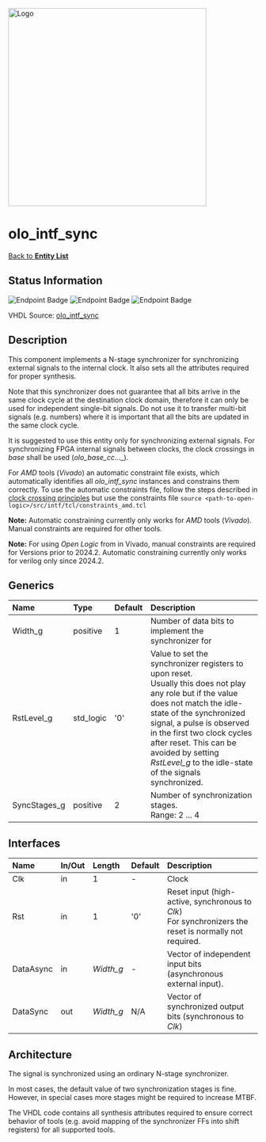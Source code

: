 <img src="../Logo.png" alt="Logo" width="400">

# olo_intf_sync

[Back to **Entity List**](../EntityList.md)

## Status Information

![Endpoint Badge](https://img.shields.io/endpoint?url=https://storage.googleapis.com/open-logic-badges/coverage/olo_intf_sync.json?cacheSeconds=0)
![Endpoint Badge](https://img.shields.io/endpoint?url=https://storage.googleapis.com/open-logic-badges/branches/olo_intf_sync.json?cacheSeconds=0)
![Endpoint Badge](https://img.shields.io/endpoint?url=https://storage.googleapis.com/open-logic-badges/issues/olo_intf_sync.json?cacheSeconds=0)

VHDL Source: [olo_intf_sync](../../src/intf/vhdl/olo_intf_sync.vhd)

## Description

This component implements a N-stage synchronizer for synchronizing external signals to the internal clock. It also sets
all the attributes required for proper synthesis.

Note that this synchronizer does not guarantee that all bits arrive in the same clock cycle at the destination clock
domain, therefore it can only be used for independent single-bit signals. Do not use it to transfer multi-bit signals
(e.g. numbers) where it is important that all the bits are updated in the same clock cycle.

It is suggested to use this entity only for synchronizing external signals. For synchronizing FPGA internal signals
between clocks, the clock crossings in _base_ shall be used (_olo_base_cc_..._).

For _AMD_ tools (_Vivado_) an automatic constraint file exists, which automatically identifies all _olo_intf_sync_
instances and constrains them correctly. To use the automatic constraints file, follow the steps described in
[clock crossing principles](../base/clock_crossing_principles.md) but use the constraints file
`source <path-to-open-logic>/src/intf/tcl/constraints_amd.tcl`

**Note:** Automatic constraining currently only works for _AMD_ tools (_Vivado_). Manual
constraints are required for other tools.

**Note:** For using _Open Logic_ from  in Vivado, manual constraints are required for Versions prior to 2024.2.
Automatic constraining currently only works for verilog only since 2024.2.

## Generics

| Name         | Type      | Default | Description                                                  |
| :----------- | :-------- | ------- | :----------------------------------------------------------- |
| Width_g      | positive  | 1       | Number of data bits to implement the synchronizer for        |
| RstLevel_g   | std_logic | '0'     | Value to set the synchronizer registers to upon reset. <br />Usually this does not play any role but if the value does not match the idle-state of the synchronized signal, a pulse is observed in the first two clock cycles after reset. This can be avoided by setting _RstLevel_g_ to the idle-state of the signals synchronized. |
| SyncStages_g | positive  | 2       | Number of synchronization stages. <br />Range: 2 ... 4       |

## Interfaces

| Name      | In/Out | Length    | Default | Description                                                  |
| :-------- | :----- | :-------- | ------- | :----------------------------------------------------------- |
| Clk       | in     | 1         | -       | Clock                                                        |
| Rst       | in     | 1         | '0'     | Reset input (high-active, synchronous to _Clk_)<br />For synchronizers the reset is normally not required. |
| DataAsync | in     | _Width_g_ | -       | Vector of independent input bits (asynchronous external input). |
| DataSync  | out    | _Width_g_ | N/A     | Vector of synchronized output bits (synchronous to _Clk_)    |

## Architecture

The signal is synchronized using an ordinary N-stage synchronizer.

In most cases, the default value of two synchronization stages is fine. However, in special cases more stages might be
required to increase MTBF.

The VHDL code contains all synthesis attributes required to ensure correct behavior of tools (e.g. avoid mapping of the
synchronizer FFs into shift registers) for all supported tools.
